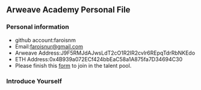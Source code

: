 ## Arweave Academy Personal File

### Personal information

- github account:faroisnm
- Email:faroisnur@gmail.com
- Arweave Address:J9F5RMJdAJwsLdT2cO1R2IR2cvlr6REpqTdrRbNKEdo
- ETH Address:0x4B939a072ECf424bbEaC58a1A875fa7D34694C30
- Please finish this [form](https://docs.google.com/forms/d/e/1FAIpQLSfWA5fIIcBgmRppm3jNz5vmf9Mai_QMVil-2pO4r7YKn_Zhtw/viewform?usp=sf_link) to join in the talent pool.

### Introduce Yourself
